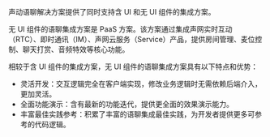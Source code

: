 声动语聊解决方案提供了同时支持含 UI 和无 UI 组件的集成方案。

无 UI 组件的语聊集成方案是 PaaS 方案。该方案通过集成声网实时互动（RTC）、即时通讯（IM）、声网云服务（Service）产品，提供房间管理、麦位控制、聊天打赏、音频特效等核心功能。

相较于含 UI 组件的集成方案，无 UI 组件的语聊集成方案具有以下特点和优势：

- 灵活开发：交互逻辑完全在客户端实现，修改业务逻辑时无需依赖后端介入，更加灵活。
- 全面功能演示：含有最新的功能迭代，提供更全面的效果演示能力。
- 丰富最佳实践参考：积累了丰富的语聊集成最佳实践，为开发者提供更多可参考的代码逻辑。
